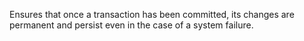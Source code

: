 Ensures that once a transaction has been committed, its changes are permanent and persist even in the case of a system failure.